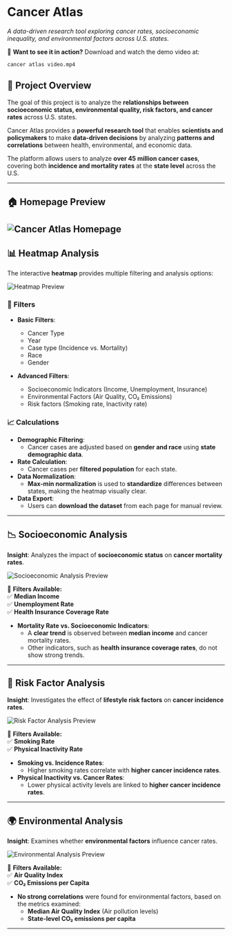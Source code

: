 # Cancer Atlas
*A data-driven research tool exploring cancer rates, socioeconomic inequality, and environmental factors across U.S. states.*

🎥 **Want to see it in action?** Download and watch the demo video at:  

`cancer atlas video.mp4`

## 🌟 Project Overview  
The goal of this project is to analyze the **relationships between socioeconomic status, environmental quality, risk factors, and cancer rates** across U.S. states.  

Cancer Atlas provides a **powerful research tool** that enables **scientists and policymakers** to make **data-driven decisions** by analyzing **patterns and correlations** between health, environmental, and economic data.  

The platform allows users to analyze **over 45 million cancer cases**, covering both **incidence and mortality rates** at the **state level** across the U.S.

---
## 🏠 Homepage Preview  

![Cancer Atlas Homepage](photos/home_page.png)
---

## 📊 Heatmap Analysis  
The interactive **heatmap** provides multiple filtering and analysis options:  

![Heatmap Preview](photos/heatmap.png)

### 🔎 **Filters**  
- **Basic Filters**:  
  - Cancer Type  
  - Year  
  - Case type (Incidence vs. Mortality)
  - Race
  - Gender

- **Advanced Filters**:  
  - Socioeconomic Indicators (Income, Unemployment, Insurance)  
  - Environmental Factors (Air Quality, CO₂ Emissions)
  - Risk factors (Smoking rate, Inactivity rate)

### 📈 **Calculations**  
- **Demographic Filtering**:  
  - Cancer cases are adjusted based on **gender and race** using **state demographic data**.  
- **Rate Calculation**:  
  - Cancer cases per **filtered population** for each state.  
- **Data Normalization**:  
  - **Max-min normalization** is used to **standardize** differences between states, making the heatmap visually clear.  
- **Data Export**:  
  - Users can **download the dataset** from each page for manual review.

---

## 📉 Socioeconomic Analysis  
**Insight**: Analyzes the impact of **socioeconomic status** on **cancer mortality rates**.  

![Socioeconomic Analysis Preview](photos/socioeconomic.png)

📌 **Filters Available:**  
✅ **Median Income**  
✅ **Unemployment Rate**  
✅ **Health Insurance Coverage Rate**  

- **Mortality Rate vs. Socioeconomic Indicators**:  
  - A **clear trend** is observed between **median income** and cancer mortality rates.  
  - Other indicators, such as **health insurance coverage rates**, do not show strong trends.  

---

## 🚬 Risk Factor Analysis  
**Insight**: Investigates the effect of **lifestyle risk factors** on **cancer incidence rates**.  

![Risk Factor Analysis Preview](photos/riskfactors.png)

📌 **Filters Available:**  
✅ **Smoking Rate**  
✅ **Physical Inactivity Rate**  

- **Smoking vs. Incidence Rates**:  
  - Higher smoking rates correlate with **higher cancer incidence rates**.  
- **Physical Inactivity vs. Cancer Rates**:  
  - Lower physical activity levels are linked to **higher cancer incidence rates**.

---

## 🌍 Environmental Analysis  
**Insight**: Examines whether **environmental factors** influence cancer rates.

![Environmental Analysis Preview](photos/environmental.png)

📌 **Filters Available:**  
✅ **Air Quality Index**  
✅ **CO₂ Emissions per Capita**  

- **No strong correlations** were found for environmental factors, based on the metrics examined:  
  - **Median Air Quality Index** (Air pollution levels)  
  - **State-level CO₂ emissions per capita**

--- 





